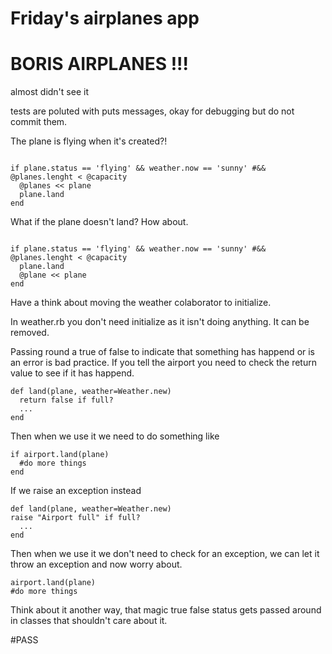 Friday's airplanes app
=====================

# BORIS AIRPLANES !!!
almost didn't see it

tests are poluted with puts messages, okay for debugging but do not commit them.

The plane is flying when it's created?!

```

if plane.status == 'flying' && weather.now == 'sunny' #&& @planes.lenght < @capacity
  @planes << plane
  plane.land
end

```

What if the plane doesn't land? How about.

```

if plane.status == 'flying' && weather.now == 'sunny' #&& @planes.lenght < @capacity
  plane.land
  @plane << plane
end

```

Have a think about moving the weather colaborator to initialize.

In weather.rb you don't need initialize as it isn't doing anything. It can be removed.

Passing round a true of false to indicate that something has happend or is an error is bad practice. If you tell the airport you need to check the return value to see if it has happend.

```
def land(plane, weather=Weather.new)
  return false if full?
  ...
end
```
Then when we use it we need to do something like
```
if airport.land(plane)
  #do more things
end
```
If we raise an exception instead
```
def land(plane, weather=Weather.new)
raise "Airport full" if full?
  ...
end
```
Then when we use it we don't need to check for an exception, we can let it throw an exception and now worry about.
```
airport.land(plane)
#do more things

```

Think about it another way, that magic true false status gets passed around in classes that shouldn't care about it.

#PASS
